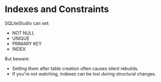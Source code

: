 # Indexes and Constraints

SQLiteStudio can set:
- NOT NULL
- UNIQUE
- PRIMARY KEY
- INDEX

But beware:
- Setting them after table creation often causes silent rebuilds.
- If you're not watching, indexes can be lost during structural changes.
